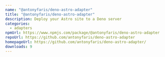 ```yaml
---
name: "@antonyfaris/deno-astro-adapter"
title: "@antonyfaris/deno-astro-adapter"
description: Deploy your Astro site to a Deno server
categories:
  - adapters
npmUrl: https://www.npmjs.com/package/@antonyfaris/deno-astro-adapter
repoUrl: https://github.com/antonyfaris/deno-astro-adapter
homepageUrl: https://github.com/antonyfaris/deno-astro-adapter/
downloads: 9
---
```

